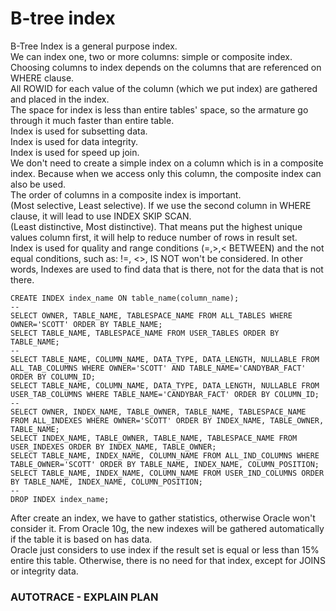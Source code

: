 # B-tree index

B-Tree Index is a general purpose index.</br>
We can index one, two or more columns: simple or composite index.</br>
Choosing columns to index depends on the columns that are referenced on WHERE clause.</br>
All ROWID for each value of the column (which we put index) are gathered and placed in the index.</br>
The space for index is less than entire tables' space, so the armature go through it much faster than entire table.</br>
Index is used for subsetting data.</br>
Index is used for data integrity.</br>
Index is used for speed up join.</br>
We don't need to create a simple index on a column which is in a composite index. Because when we access only this column, the composite index can also be used.</br>
The order of columns in a composite index is important.</br>
(Most selective, Least selective). If we use the second column in WHERE clause, it will lead to use INDEX SKIP SCAN.</br>
(Least distinctive, Most distinctive). That means put the highest unique values column first, it will help to reduce number of rows in result set.</br>
Index is used for quality and range conditions (=,>,< BETWEEN) and the not equal conditions, such as: !=, <>, IS NOT won't be considered. In other words, Indexes are used to find data that is there, not for the data that is not there.</br>

```
CREATE INDEX index_name ON table_name(column_name);
--
SELECT OWNER, TABLE_NAME, TABLESPACE_NAME FROM ALL_TABLES WHERE OWNER='SCOTT' ORDER BY TABLE_NAME;
SELECT TABLE_NAME, TABLESPACE_NAME FROM USER_TABLES ORDER BY TABLE_NAME;
--
SELECT TABLE_NAME, COLUMN_NAME, DATA_TYPE, DATA_LENGTH, NULLABLE FROM ALL_TAB_COLUMNS WHERE OWNER='SCOTT' AND TABLE_NAME='CANDYBAR_FACT' ORDER BY COLUMN_ID;
SELECT TABLE_NAME, COLUMN_NAME, DATA_TYPE, DATA_LENGTH, NULLABLE FROM USER_TAB_COLUMNS WHERE TABLE_NAME='CANDYBAR_FACT' ORDER BY COLUMN_ID;
--
SELECT OWNER, INDEX_NAME, TABLE_OWNER, TABLE_NAME, TABLESPACE_NAME FROM ALL_INDEXES WHERE OWNER='SCOTT' ORDER BY INDEX_NAME, TABLE_OWNER, TABLE_NAME;
SELECT INDEX_NAME, TABLE_OWNER, TABLE_NAME, TABLESPACE_NAME FROM USER_INDEXES ORDER BY INDEX_NAME, TABLE_OWNER;
SELECT TABLE_NAME, INDEX_NAME, COLUMN_NAME FROM ALL_IND_COLUMNS WHERE TABLE_OWNER='SCOTT' ORDER BY TABLE_NAME, INDEX_NAME, COLUMN_POSITION;
SELECT TABLE_NAME, INDEX_NAME, COLUMN_NAME FROM USER_IND_COLUMNS ORDER BY TABLE_NAME, INDEX_NAME, COLUMN_POSITION;
--
DROP INDEX index_name;
```

After create an index, we have to gather statistics, otherwise Oracle won't consider it. From Oracle 10g, the new indexes will be gathered automatically if the table it is based on has data.</br>
Oracle just considers to use index if the result set is equal or less than 15% entire this table. Otherwise, there is no need for that index, except for JOINS or integrity data.</br>
### AUTOTRACE - EXPLAIN PLAN
